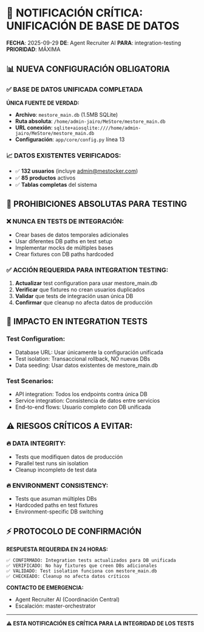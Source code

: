 # 🚨 NOTIFICACIÓN CRÍTICA: UNIFICACIÓN DE BASE DE DATOS

**FECHA**: 2025-09-29
**DE**: Agent Recruiter AI
**PARA**: integration-testing
**PRIORIDAD**: MÁXIMA

## 📊 NUEVA CONFIGURACIÓN OBLIGATORIA

### ✅ BASE DE DATOS UNIFICADA COMPLETADA

**ÚNICA FUENTE DE VERDAD:**
- **Archivo**: `mestore_main.db` (1.5MB SQLite)
- **Ruta absoluta**: `/home/admin-jairo/MeStore/mestore_main.db`
- **URL conexión**: `sqlite+aiosqlite:////home/admin-jairo/MeStore/mestore_main.db`
- **Configuración**: `app/core/config.py` línea 13

### 📈 DATOS EXISTENTES VERIFICADOS:
- ✅ **132 usuarios** (incluye admin@mestocker.com)
- ✅ **85 productos** activos
- ✅ **Tablas completas** del sistema

## 🚨 PROHIBICIONES ABSOLUTAS PARA TESTING

### ❌ NUNCA EN TESTS DE INTEGRACIÓN:
- Crear bases de datos temporales adicionales
- Usar diferentes DB paths en test setup
- Implementar mocks de múltiples bases
- Crear fixtures con DB paths hardcoded

### ✅ ACCIÓN REQUERIDA PARA INTEGRATION TESTING:
1. **Actualizar** test configuration para usar mestore_main.db
2. **Verificar** que fixtures no crean usuarios duplicados
3. **Validar** que tests de integración usan única DB
4. **Confirmar** que cleanup no afecta datos de producción

## 🔧 IMPACTO EN INTEGRATION TESTS

### Test Configuration:
- Database URL: Usar únicamente la configuración unificada
- Test isolation: Transaccional rollback, NO nuevas DBs
- Data seeding: Usar datos existentes de mestore_main.db

### Test Scenarios:
- API integration: Todos los endpoints contra única DB
- Service integration: Consistencia de datos entre servicios
- End-to-end flows: Usuario completo con DB unificada

## ⚠️ RIESGOS CRÍTICOS A EVITAR:

### 🔥 DATA INTEGRITY:
- Tests que modifiquen datos de producción
- Parallel test runs sin isolation
- Cleanup incompleto de test data

### 🔥 ENVIRONMENT CONSISTENCY:
- Tests que asuman múltiples DBs
- Hardcoded paths en test fixtures
- Environment-specific DB switching

## ⚡ PROTOCOLO DE CONFIRMACIÓN

**RESPUESTA REQUERIDA EN 24 HORAS:**
```
✅ CONFIRMADO: Integration tests actualizados para DB unificada
✅ VERIFICADO: No hay fixtures que creen DBs adicionales
✅ VALIDADO: Test isolation funciona con mestore_main.db
✅ CHECKEADO: Cleanup no afecta datos críticos
```

**CONTACTO DE EMERGENCIA:**
- Agent Recruiter AI (Coordinación Central)
- Escalación: master-orchestrator

---
**⚠️ ESTA NOTIFICACIÓN ES CRÍTICA PARA LA INTEGRIDAD DE LOS TESTS**